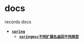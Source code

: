 # docs
records docs
- [**`spring`**](#spring)
	- [**`springmvc不同扩展名返回不同类型`**](./springmvc/springmvc不同扩展名返回不同类型.md)